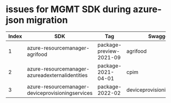 # issues for MGMT SDK during azure-json migration

|Index|SDK|Tag|Swagger|Issue|
|--|--|--|--|--|
|1|azure-resourcemanager-agrifood|package-preview-2021-09|agrifood|uuid-as-string|
|2|azure-resourcemanager-azureadexternalidentities|package-2021-04-01|cpim|1st beta never released|
|3|azure-resourcemanager-deviceprovisioningservices|package-2022-02|deviceprovisioningservices|EMTPY_BYTE_ARRAY in client impl|